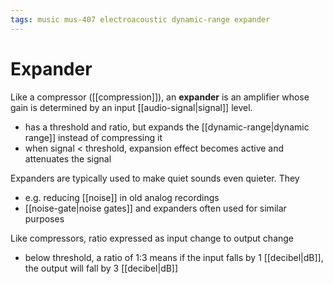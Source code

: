 ```yaml
---
tags: music mus-407 electroacoustic dynamic-range expander
---
```


# Expander

Like a compressor ([[compression]]), an **expander** is an amplifier whose gain is determined by an input [[audio-signal|signal]] level.

- has a threshold and ratio, but expands the [[dynamic-range|dynamic range]] instead of compressing it
- when signal < threshold, expansion effect becomes active and attenuates the signal

Expanders are typically used to make quiet sounds even quieter. They

- e.g. reducing [[noise]] in old analog recordings
- [[noise-gate|noise gates]] and expanders often used for similar purposes

Like compressors, ratio expressed as input change to output change

- below threshold, a ratio of 1:3 means if the input falls by 1 [[decibel|dB]], the output will fall by 3 [[decibel|dB]]
